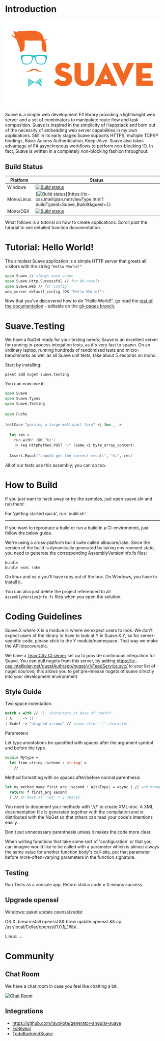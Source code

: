 # Introduction

![Suave Logo](https://raw.githubusercontent.com/SuaveIO/resources/master/images/suave1.png)

Suave is a simple web development F# library providing a lightweight web server
and a set of combinators to manipulate route flow and task composition. Suave
is inspired in the simplicity of Happstack and born out of the necessity of
embedding web server capabilities in my own applications.  Still in its early
stages Suave supports HTTPS, multiple TCP/IP bindings, Basic Access
Authentication, Keep-Alive. Suave also takes advantage of F# asynchronous
workflows to perform non-blocking IO. In fact, Suave is written in a completely
non-blocking fashion throughout.

## Build Status

| Platform | Status         |
| -------- | -------------- |
| Windows  | [![Build status](https://ci.appveyor.com/api/projects/status/g0lum9qndwb018sy?svg=true)](https://ci.appveyor.com/project/AdemarGonzalez/suave) |
| Mono/Linux     | [![Build status](https://tc-oss.intelliplan.net/app/rest/builds/buildType:(id:Suave_BuildIt)/statusIcon)](https://tc-oss.intelliplan.net/viewType.html?buildTypeId=Suave_BuildIt&guest=1) |
| Mono/OSX     | [![Build status](https://travis-ci.org/SuaveIO/suave.svg?branch=master)](https://travis-ci.org/SuaveIO/suave) |

What follows is a tutorial on how to create applications. Scroll past the
tutorial to see detailed function documentation.

# Tutorial: Hello World!

The simplest Suave application is a simple HTTP server that greets all visitors
with the string `"Hello World!"`

``` fsharp
open Suave // always open suave
open Suave.Http.Successful // for OK-result
open Suave.Web // for config
web_server default_config (OK "Hello World!")
```

Now that you've discovered how to do "Hello World!", go read the
[rest of the documentation](http://suave.io/) - editable on the
[gh-pages branch](https://github.com/SuaveIO/suave/tree/gh-pages).

# Suave.Testing

We have a NuGet ready for your testing needs; Sauve is an excellent server for
running in-process integation tests, as it's very fast to spawn. On an ordinary
laptop, running hundreds of randomised tests and micro-benchmarks as well as all
Suave unit tests, take about 5 seconds on mono.

Start by installing:

```
paket add nuget suave.testing
```

You can now use it:

``` fsharp
open Suave
open Suave.Types
open Suave.Testing

open Fuchu

testCase "parsing a large multipart form" <| fun _ ->

  let res =
    run_with' (OK "hi")
    |> req HttpMethod.POST "/" (Some <| byte_array_content)

  Assert.Equal("should get the correct result", "hi", res)
```

All of our tests use this assembly; you can do too.

# How to Build

If you just want to hack away or try the samples, just open suave.sln and run them!

For 'getting started quick', run 'build.sh'.

---

If you want to reproduce a build or run a build in a CI-environment, just follow
the below guide.

We're using a cross-platform build suite called albacore/rake. Since the version
of the build is dynamically generated by taking environment state, you need to
generate the corresponding AssemblyVersionInfo.fs files:

```
bundle
bundle exec rake
```

On linux and os x you'll have ruby <span title="you might need to run 'gem
install bundler' first though">out of the box</span>. On Windows, you have to
[install it](https://github.com/albacore/albacore/#installing-ruby-on-windows).

You can also just delete the project referenced to all `AssemblyVersionInfo.fs`
files when you open the solution.

# Coding Guidelines

Suave.X where X is a module is where we expect users to look. We don't expect users
of the library to have to look at Y in Suave.X.Y, so for server-specific code, please
stick to the Y module/namespace. That way we make the API discoverable.

We have a [TeamCity CI server](https://tc-oss.intelliplan.net/overview.html) set
up to provide continuous integration for Suave. You can pull nugets from this
server, by adding
https://tc-oss.intelliplan.net/guestAuth/app/nuget/v1/FeedService.svc/
to your list of nuget sources; this allows you to get pre-release nugets of
suave directly into your development environment.

## Style Guide

Two space indentation.

``` fsharp
match x with // '|' characters at base of 'match'
| A     -> ()
| Bcdef -> "aligned arrows" // space after '|' character
```

Parameters

Let type annotations be specified with spaces after the argument symbol and before
the type.

``` fsharp
module MyType =
  let from_string (scheme : string) =
    // ...
```

Method formatting with no spaces after/before normal parenthesis

``` fsharp
let my_method_name first_arg (second : WithType) = async { // and monad builder
  return! f first_arg second
  } // at base of 'let' + 2 spaces
```

You need to document your methods with '///' to create XML-doc. A XML
documentation file is generated together with the compilation and is distributed
with the NuGet so that others can read your code's intentions easily.

Don't put unnecessary parenthesis unless it makes the code more clear.

When writing functions that take some sort of 'configuration' or that you can
imagine would like to be called with a parameter which is almost always the same
value for another function body's call-site, put that parameter before
more-often-varying parameters in the function signature.

## Testing

Run Tests as a console app. Return status code = 0 means success.

## Upgrade openssl

Windows: paket update openssl.redist

OS X: brew install openssl && brew update openssl && cp /usr/local/Cellar/openssl/1.0.1j_1/lib/ .

Linux: ...

# Community

## Chat Room

We have a chat room in case you feel like chatting a bit. 

[![Chat Room](https://badges.gitter.im/SuaveIO/suave.png)](https://gitter.im/SuaveIO/suave)

## Integrations

 * https://github.com/rayokota/generator-angular-suave
 * [FsReveal](https://github.com/fsprojects/FsReveal)
 * [TodoBackendSuave](https://github.com/JonCanning/TodoBackendSuave)
